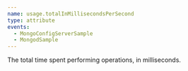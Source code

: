 ```yaml
---
name: usage.totalInMillisecondsPerSecond
type: attribute
events:
  - MongoConfigServerSample
  - MongodSample
---
```


The total time spent performing operations, in milliseconds.